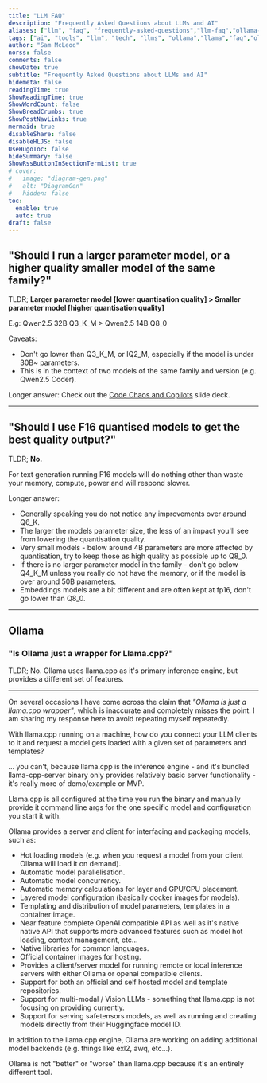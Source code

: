 ```yaml
---
title: "LLM FAQ"
description: "Frequently Asked Questions about LLMs and AI"
aliases: ["llm", "faq", "frequently-asked-questions","llm-faq","ollama-faq"]
tags: ["ai", "tools", "llm", "tech", "llms", "ollama","llama","faq","ollama faq","llm faq"]
author: "Sam McLeod"
norss: false
comments: false
showDate: true
subtitle: "Frequently Asked Questions about LLMs and AI"
hidemeta: false
readingTime: true
ShowReadingTime: true
ShowWordCount: false
ShowBreadCrumbs: true
ShowPostNavLinks: true
mermaid: true
disableShare: false
disableHLJS: false
UseHugoToc: false
hideSummary: false
ShowRssButtonInSectionTermList: true
# cover:
#   image: "diagram-gen.png"
#   alt: "DiagramGen"
#   hidden: false
toc:
  enable: true
  auto: true
draft: false
---
```


<!-- markdownlint-disable MD025 -->

## "Should I run a larger parameter model, or a higher quality smaller model of the same family?"

TLDR; **Larger parameter model [lower quantisation quality] > Smaller parameter model [higher quantisation quality]**

E.g: Qwen2.5 32B Q3_K_M > Qwen2.5 14B Q8_0

Caveats:

- Don't go lower than Q3_K_M, or IQ2_M, especially if the model is under 30B~ parameters.
- This is in the context of two models of the same family and version (e.g. Qwen2.5 Coder).

Longer answer: Check out the [Code Chaos and Copilots](https://smcleod.net/2024/07/code-chaos-and-copilots-ai/llm-talk-july-2024/) slide deck.

---

## "Should I use F16 quantised models to get the best quality output?"

TLDR; **No.**

For text generation running F16 models will do nothing other than waste your memory, compute, power and will respond slower.

Longer answer:

- Generally speaking you do not notice any improvements over around Q6_K.
- The larger the models parameter size, the less of an impact you'll see from lowering the quantisation quality.
- Very small models - below around 4B parameters are more affected by quantisation, try to keep those as high quality as possible up to Q8_0.
- If there is no larger parameter model in the family - don't go below Q4_K_M unless you really do not have the memory, or if the model is over around 50B parameters.
- Embeddings models are a bit different and are often kept at fp16, don't go lower than Q8_0.

---

## Ollama

### "Is Ollama just a wrapper for Llama.cpp?"

TLDR; No.
Ollama uses llama.cpp as it's primary inference engine, but provides a different set of features.

---

On several occasions I have come across the claim that _"Ollama is just a llama.cpp wrapper"_, which is inaccurate and completely misses the point. I am sharing my response here to avoid repeating myself repeatedly.

With llama.cpp running on a machine, how do you connect your LLM clients to it and request a model gets loaded with a given set of parameters and templates?

... you can't, because llama.cpp is the inference engine - and it's bundled llama-cpp-server binary only provides relatively basic server functionality - it's really more of demo/example or MVP.

Llama.cpp is all configured at the time you run the binary and manually provide it command line args for the one specific model and configuration you start it with.

Ollama provides a server and client for interfacing and packaging models, such as:

- Hot loading models (e.g. when you request a model from your client Ollama will load it on demand).
- Automatic model parallelisation.
- Automatic model concurrency.
- Automatic memory calculations for layer and GPU/CPU placement.
- Layered model configuration (basically docker images for models).
- Templating and distribution of model parameters, templates in a container image.
- Near feature complete OpenAI compatible API as well as it's native native API that supports more advanced features such as model hot loading, context management, etc...
- Native libraries for common languages.
- Official container images for hosting.
- Provides a client/server model for running remote or local inference servers with either Ollama or openai compatible clients.
- Support for both an official and self hosted model and template repositories.
- Support for multi-modal / Vision LLMs - something that llama.cpp is not focusing on providing currently.
- Support for serving safetensors models, as well as running and creating models directly from their Huggingface model ID.

In addition to the llama.cpp engine, Ollama are working on adding additional model backends (e.g. things like exl2, awq, etc...).

Ollama is not "better" or "worse" than llama.cpp because it's an entirely different tool.
